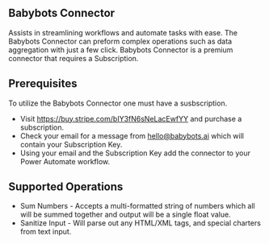 ## Babybots Connector
Assists in streamlining workflows and automate tasks with ease. The Babybots Connector can preform complex operations such as data aggregation with just a few click. Babybots Connector is a premium connector that requires a Subscription.

## Prerequisites
To utilize the Babybots Connector one must have a susbscription.
* Visit https://buy.stripe.com/bIY3fN6sNeLacEwfYY and purchase a subscription.
* Check your email for a message from hello@babybots.ai which will contain your Subscription Key. 
* Using your email and the Subscription Key add the connector to your Power Automate workflow.

## Supported Operations
* Sum Numbers - Accepts a multi-formatted string of numbers which all will be summed together and output will be a single float value.
* Sanitize Input -  Will parse out any HTML/XML tags, and special charters from text input. 
